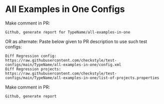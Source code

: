 # All Examples in One Configs
Make comment in PR:
```
Github, generate report for TypeName/all-examples-in-one
```
OR as alternate:
Paste below given to PR description to use such test configs:
```
Diff Regression config: https://raw.githubusercontent.com/checkstyle/test-configs/main/TypeName/all-examples-in-one/config.xml
Diff Regression projects: https://raw.githubusercontent.com/checkstyle/test-configs/main/TypeName/all-examples-in-one/list-of-projects.properties
```
Make comment in PR:
```
Github, generate report
```
